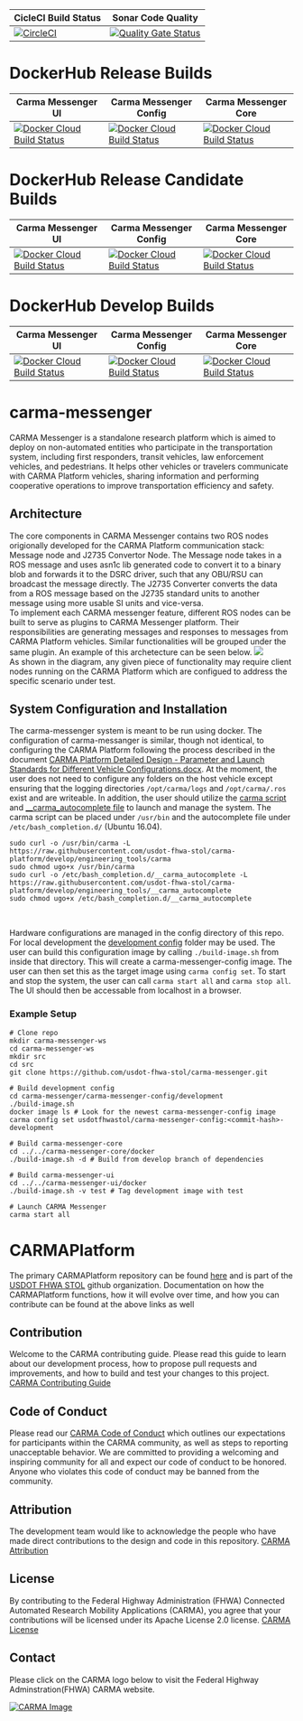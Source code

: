 | CicleCI Build Status | Sonar Code Quality |
|----------------------|---------------------|
[![CircleCI](https://circleci.com/gh/usdot-fhwa-stol/carma-messenger.svg?style=svg)](https://circleci.com/gh/usdot-fhwa-stol/carma-messenger) | [![Quality Gate Status](https://sonarcloud.io/api/project_badges/measure?project=usdot-fhwa-stol_carma-messenger&metric=alert_status)](https://sonarcloud.io/dashboard?id=usdot-fhwa-stol_carma-messenger) | 
# DockerHub Release Builds
| Carma Messenger UI  | Carma Messenger Config | Carma Messenger Core |
|-----|-----|-----|
[![Docker Cloud Build Status](https://img.shields.io/docker/cloud/build/usdotfhwastol/carma-messenger-ui?label=Carma%20messenger%20UI)](https://hub.docker.com/repository/docker/usdotfhwastol/carma-messenger-ui) | [![Docker Cloud Build Status](https://img.shields.io/docker/cloud/build/usdotfhwastol/carma-messenger-config?label=Carma%20messenger%20Config)](https://hub.docker.com/repository/docker/usdotfhwastol/carma-messenger-config) | [![Docker Cloud Build Status](https://img.shields.io/docker/cloud/build/usdotfhwastol/carma-messenger-core?label=Carma%20messenger%20Core)](https://hub.docker.com/repository/docker/usdotfhwastol/carma-messenger-core)
# DockerHub Release Candidate Builds
| Carma Messenger UI  | Carma Messenger Config | Carma Messenger Core |
|-----|-----|-----|
[![Docker Cloud Build Status](https://img.shields.io/docker/cloud/build/usdotfhwastolcandidate/carma-messenger-ui?label=Carma%20messenger%20UI)](https://hub.docker.com/repository/docker/usdotfhwastolcandidate/carma-messenger-ui) | [![Docker Cloud Build Status](https://img.shields.io/docker/cloud/build/usdotfhwastolcandidate/carma-messenger-config?label=Carma%20messenger%20Config)](https://hub.docker.com/repository/docker/usdotfhwastolcandidate/carma-messenger-config) | [![Docker Cloud Build Status](https://img.shields.io/docker/cloud/build/usdotfhwastolcandidate/carma-messenger-core?label=Carma%20messenger%20Core)](https://hub.docker.com/repository/docker/usdotfhwastolcandidate/carma-messenger-core)
# DockerHub Develop Builds
| Carma Messenger UI  | Carma Messenger Config | Carma Messenger Core |
|-----|-----|-----|
[![Docker Cloud Build Status](https://img.shields.io/docker/cloud/build/usdotfhwastoldev/carma-messenger-ui?label=Carma%20messenger%20UI)](https://hub.docker.com/repository/docker/usdotfhwastoldev/carma-messenger-ui) | [![Docker Cloud Build Status](https://img.shields.io/docker/cloud/build/usdotfhwastoldev/carma-messenger-config?label=Carma%20messenger%20Config)](https://hub.docker.com/repository/docker/usdotfhwastoldev/carma-messenger-config) | [![Docker Cloud Build Status](https://img.shields.io/docker/cloud/build/usdotfhwastoldev/carma-messenger-core?label=Carma%20messenger%20Core)](https://hub.docker.com/repository/docker/usdotfhwastoldev/carma-messenger-core)



# carma-messenger

CARMA Messenger is a standalone research platform which is aimed to deploy on non-automated entities who participate in the transportation system, including first responders, transit vehicles, law enforcement vehicles, and pedestrians. It helps other vehicles or travelers communicate with CARMA Platform vehicles, sharing information and performing cooperative operations to improve transportation efficiency and safety. 

## Architecture

The core components in CARMA Messenger contains two ROS nodes origionally developed for the CARMA Platform communication stack: Message node and J2735 Convertor Node. The Message node takes in a ROS message and uses asn1c lib generated code to convert it to a binary blob and forwards it to the DSRC driver, such that any OBU/RSU can broadcast the message directly. The J2735 Converter converts the data from a ROS message based on the J2735 standard units to another message using more usable SI units and vice-versa.
<br>
To implement each CARMA messenger feature, different ROS nodes can be built to serve as plugins to CARMA Messenger platform. Their responsibilities are generating messages and responses to messages from CARMA Platform vehicles. Similar functionalities will be grouped under the same plugin. An example of this archetecture can be seen below. 
![](docs/media/carma-messenger-diagram.png)
<br>
As shown in the diagram, any given piece of functionality may require client nodes running on the CARMA Platform which are configued to address the specific scenario under test. 

## System Configuration and Installation

The carma-messenger system is meant to be run using docker. The configuration of carma-messanger is similar, though not identical, to configuring the CARMA Platform following the process described in the document [CARMA Platform Detailed Design - Parameter and Launch Standards for Different Vehicle Configurations.docx](https://usdot-carma.atlassian.net/wiki/spaces/CRMPLT/pages/196182019/CARMA3+Detailed+Design+Documentation). At the moment, the user does not need to configure any folders on the host vehicle except ensuring that the logging directories ```/opt/carma/logs``` and ```/opt/carma/.ros``` exist and are writeable. In addition, the user should utilize the [carma script](https://github.com/usdot-fhwa-stol/CARMAPlatform/blob/master/engineering_tools/carma) and [__carma_autocomplete file](https://github.com/usdot-fhwa-stol/CARMAPlatform/blob/master/engineering_tools/__carma_autocomplete) to launch and manage the system. The carma script can be placed under ```/usr/bin``` and the autocomplete file under ```/etc/bash_completion.d/``` (Ubuntu 16.04). 

```
sudo curl -o /usr/bin/carma -L https://raw.githubusercontent.com/usdot-fhwa-stol/carma-platform/develop/engineering_tools/carma
sudo chmod ugo+x /usr/bin/carma
sudo curl -o /etc/bash_completion.d/__carma_autocomplete -L https://raw.githubusercontent.com/usdot-fhwa-stol/carma-platform/develop/engineering_tools/__carma_autocomplete
sudo chmod ugo+x /etc/bash_completion.d/__carma_autocomplete
```
<br>

Hardware configurations are managed in the config directory of this repo. For local development the [development config](carma-messenger-config/development) folder may be used. The user can build this configuration image by calling ```./build-image.sh``` from inside that directory. This will create a carma-messenger-config image. The user can then set this as the target image using ```carma config set```. To start and stop the system, the user can call ```carma start all``` and ```carma stop all```. The UI should then be accessable from localhost in a browser.

### Example Setup

```
# Clone repo
mkdir carma-messenger-ws
cd carma-messenger-ws
mkdir src
cd src
git clone https://github.com/usdot-fhwa-stol/carma-messenger.git

# Build development config
cd carma-messenger/carma-messenger-config/development
./build-image.sh
docker image ls # Look for the newest carma-messenger-config image
carma config set usdotfhwastol/carma-messenger-config:<commit-hash>-development

# Build carma-messenger-core
cd ../../carma-messenger-core/docker
./build-image.sh -d # Build from develop branch of dependencies

# Build carma-messenger-ui
cd ../../carma-messenger-ui/docker
./build-image.sh -v test # Tag development image with test

# Launch CARMA Messenger
carma start all
```

# CARMAPlatform
The primary CARMAPlatform repository can be found [here](https://github.com/usdot-fhwa-stol/CARMAPlatform) and is part of the [USDOT FHWA STOL](https://github.com/usdot-fhwa-stol/)
github organization. Documentation on how the CARMAPlatform functions, how it will evolve over time, and how you can contribute can be found at the above links as well

## Contribution
Welcome to the CARMA contributing guide. Please read this guide to learn about our development process, how to propose pull requests and improvements, and how to build and test your changes to this project. [CARMA Contributing Guide](https://github.com/usdot-fhwa-stol/CARMAPlatform/blob/develop/Contributing.md) 

## Code of Conduct 
Please read our [CARMA Code of Conduct](https://github.com/usdot-fhwa-stol/CARMAPlatform/blob/develop/Code_of_Conduct.md) which outlines our expectations for participants within the CARMA community, as well as steps to reporting unacceptable behavior. We are committed to providing a welcoming and inspiring community for all and expect our code of conduct to be honored. Anyone who violates this code of conduct may be banned from the community.

## Attribution
The development team would like to acknowledge the people who have made direct contributions to the design and code in this repository. [CARMA Attribution](https://github.com/usdot-fhwa-stol/carma-platform/blob/develop/ATTRIBUTION.md) 

## License
By contributing to the Federal Highway Administration (FHWA) Connected Automated Research Mobility Applications (CARMA), you agree that your contributions will be licensed under its Apache License 2.0 license. [CARMA License](https://github.com/usdot-fhwa-stol/CARMAPlatform/blob/develop/docs/License.md) 

## Contact
Please click on the CARMA logo below to visit the Federal Highway Adminstration(FHWA) CARMA website.

[![CARMA Image](https://raw.githubusercontent.com/usdot-fhwa-stol/CARMAPlatform/develop/docs/image/CARMA_icon.png)](https://highways.dot.gov/research/research-programs/operations/CARMA)



